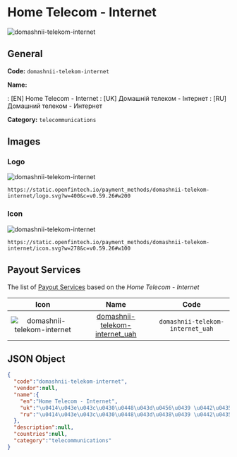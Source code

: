 
# Home Telecom - Internet 
![domashnii-telekom-internet](https://static.openfintech.io/payment_methods/domashnii-telekom-internet/logo.svg?w=400&c=v0.59.26#w200)  

## General 
**Code:** `domashnii-telekom-internet` 
 
**Name:** 
 
:	[EN] Home Telecom - Internet 
:	[UK] Домашній телеком - Інтернет 
:	[RU] Домашний телеком - Интернет 
 
**Category:** `telecommunications` 
 

## Images 

### Logo 
![domashnii-telekom-internet](https://static.openfintech.io/payment_methods/domashnii-telekom-internet/logo.svg?w=400&c=v0.59.26#w200)  

```
https://static.openfintech.io/payment_methods/domashnii-telekom-internet/logo.svg?w=400&c=v0.59.26#w200
```  

### Icon 
![domashnii-telekom-internet](https://static.openfintech.io/payment_methods/domashnii-telekom-internet/icon.svg?w=278&c=v0.59.26#w100)  

```
https://static.openfintech.io/payment_methods/domashnii-telekom-internet/icon.svg?w=278&c=v0.59.26#w100
```  

## Payout Services 
 
The list of [Payout Services](/payout-services/) based on the _Home Telecom - Internet_ 

|Icon|Name|Code| 
|:---:|:---:|:---:| 
|![domashnii-telekom-internet](https://static.openfintech.io/payout_methods/domashnii-telekom-internet/icon.svg?w=278&c=v0.59.26#w40) |[domashnii-telekom-internet_uah](/payout-services/domashnii-telekom-internet_uah/)|`domashnii-telekom-internet_uah`| 
 

## JSON Object 

```json
{
  "code":"domashnii-telekom-internet",
  "vendor":null,
  "name":{
    "en":"Home Telecom - Internet",
    "uk":"\u0414\u043e\u043c\u0430\u0448\u043d\u0456\u0439 \u0442\u0435\u043b\u0435\u043a\u043e\u043c - \u0406\u043d\u0442\u0435\u0440\u043d\u0435\u0442",
    "ru":"\u0414\u043e\u043c\u0430\u0448\u043d\u0438\u0439 \u0442\u0435\u043b\u0435\u043a\u043e\u043c - \u0418\u043d\u0442\u0435\u0440\u043d\u0435\u0442"
  },
  "description":null,
  "countries":null,
  "category":"telecommunications"
}
```  
